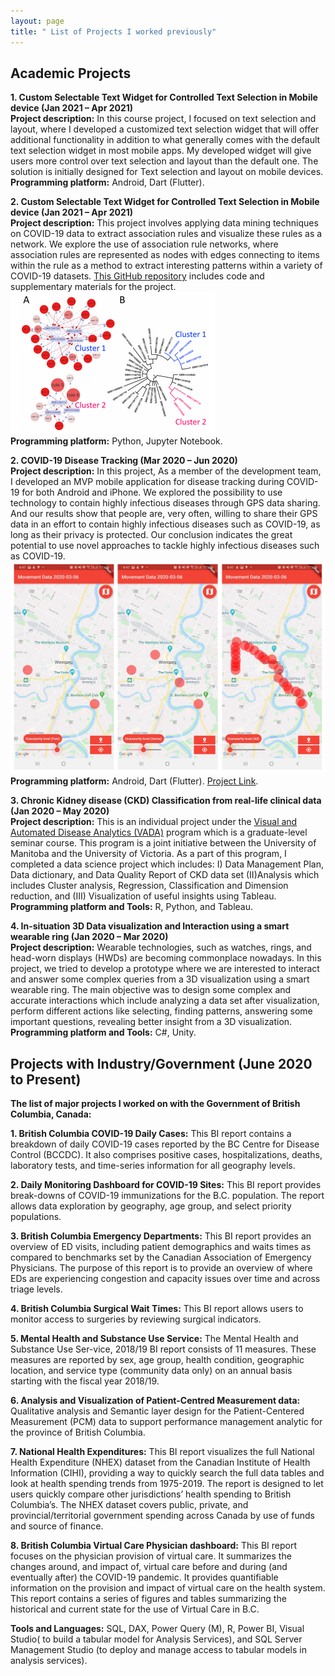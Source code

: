 ```yaml
---
layout: page
title: " List of Projects I worked previously"
---
```


## Academic Projects

**1. Custom Selectable Text Widget for Controlled Text Selection in Mobile device (Jan 2021 – Apr 2021)** <br/>
**Project description:** In this course project, I focused on text selection and layout, where I developed a customized text selection widget that will offer additional functionality in addition to what generally comes with the default text selection widget in most mobile apps. My developed widget will give users more control over text selection and layout than the default one. The solution is initially designed for Text selection and layout on mobile devices.<br/>
**Programming platform:** Android, Dart (Flutter).

**2. Custom Selectable Text Widget for Controlled Text Selection in Mobile device (Jan 2021 – Apr 2021)** <br/>
**Project description:** This project involves applying data mining techniques on COVID-19 data to extract association rules and visualize these rules as a network. We explore the use of association rule networks, where association rules are represented as nodes with edges connecting to items within the rule as a method to extract interesting patterns within a variety of COVID-19 datasets. [This GitHub repository](https://github.com/walid-shaiket/Adv-data-mining-project) includes code and supplementary materials for the project.<br/>
![data mining project](data_mining_project.png)<br/>
**Programming platform:** Python, Jupyter Notebook.

**2. COVID-19 Disease Tracking (Mar 2020 – Jun 2020)**<br/>
**Project description:** In this project, As a member of the development team, I developed an MVP mobile application for disease tracking during COVID-19 for both Android and iPhone. We explored the possibility to use technology to contain highly infectious diseases through GPS data sharing. And our results show that people are, very often, willing to share their GPS data in an effort to contain highly infectious diseases such as COVID-19, as long as their privacy is protected. Our conclusion indicates the great potential to use novel approaches to tackle highly infectious diseases such as COVID-19.<br/>
![Our developed app](Dis_tracking.png) <br/>
**Programming platform:** Android, Dart (Flutter). [Project Link](http://hci.cs.umanitoba.ca/projects-and-research/details/covid-19-disease-tracking).

**3. Chronic Kidney disease (CKD) Classification from real-life clinical data (Jan 2020 – May 2020)**<br/>
**Project description:** This is an individual project under the [Visual and Automated Disease Analytics (VADA)](https://vada.cs.umanitoba.ca/) program which is a graduate-level seminar course. This program is a joint initiative between the University of Manitoba and the University of Victoria. As a part of this program, I completed a data science project which includes: I) Data Management Plan, Data dictionary, and Data Quality Report of CKD data set (II)Analysis which includes Cluster analysis, Regression, Classification and Dimension reduction, and (III) Visualization of useful insights using Tableau.<br/>
**Programming platform and Tools:** R, Python, and Tableau.

**4. In-situation 3D Data visualization and Interaction using a smart wearable ring (Jan 2020 – Mar 2020)**<br/>
**Project description:** Wearable technologies, such as watches, rings, and head-worn displays (HWDs) are becoming commonplace nowadays. In this project, we tried to develop a prototype where we are interested to interact and answer some complex queries from a 3D visualization using a smart wearable ring. The main objective was to design some complex and accurate interactions which include analyzing a data set after visualization, perform different actions like selecting, finding patterns, answering some important questions, revealing better insight from a 3D visualization.<br/>
**Programming platform and Tools:** C#, Unity.

## Projects with Industry/Government (June 2020 to Present)

**The list of major projects I worked on with the Government of British Columbia, Canada:** <br/>

**1. British  Columbia  COVID-19  Daily  Cases:** This  BI  report contains a  breakdown of daily COVID-19 cases reported by the BC Centre for Disease Control (BCCDC). It also comprises positive cases, hospitalizations, deaths, laboratory tests, and time-series information for all geography levels.<br/>

**2. Daily Monitoring Dashboard for COVID-19 Sites:** This BI report provides break-downs of  COVID-19  immunizations for the  B.C.  population.   The report allows data exploration by geography, age group, and select priority populations.<br/>

**3. British Columbia Emergency Departments:** This BI report provides an overview of ED visits, including patient demographics and waits times as compared to benchmarks set by the Canadian Association of Emergency Physicians.  The purpose of this report is to provide an overview of where EDs are experiencing congestion and capacity issues over time and across triage levels.<br/>

**4. British Columbia Surgical Wait Times:** This BI report allows users to monitor access to surgeries by reviewing surgical indicators.<br/>

**5. Mental Health and Substance Use Service:** The Mental Health and Substance Use Ser-vice, 2018/19 BI report consists of 11 measures.  These measures are reported by sex, age group, health condition, geographic location, and service type (community data only) on an annual basis starting with the fiscal year 2018/19.<br/>

**6. Analysis and Visualization of Patient-Centred Measurement data:**  Qualitative analysis and Semantic layer design for the Patient-Centered Measurement (PCM) data to support performance management analytic for the province of British Columbia.<br/>

**7. National Health Expenditures:** This BI report visualizes the full National Health Expenditure (NHEX) dataset from the Canadian Institute of Health Information (CIHI), providing a way to quickly search the full data tables and look at health spending trends from 1975-2019. The report is designed to let users quickly compare other jurisdictions’ health spending to British Columbia’s. The NHEX dataset covers public, private, and provincial/territorial government spending across Canada by use of funds and source of finance.<br/>

**8. British Columbia Virtual Care Physician dashboard:** This BI report focuses on the physician provision of virtual care. It summarizes the changes around, and impact of, virtual care before and during (and eventually after) the COVID-19 pandemic. It provides quantifiable information on the provision and impact of virtual care on the health system. This report contains a series of figures and tables summarizing the historical and current state for the use of Virtual Care in B.C.<br/>

**Tools and Languages:** SQL, DAX, Power Query (M), R, Power BI, Visual Studio( to build a tabular model for Analysis Services), and SQL Server Management Studio (to deploy and manage access to tabular models in analysis services).
